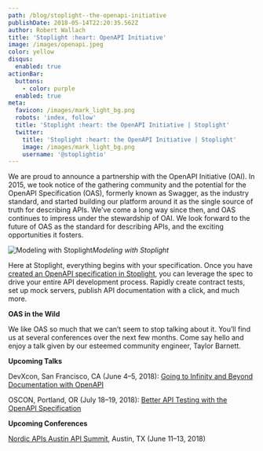 ```yaml
---
path: /blog/stoplight-️-the-openapi-initiative
publishDate: 2018-05-14T22:20:35.562Z
author: Robert Wallach
title: 'Stoplight :heart: OpenAPI Initiative'
image: /images/openapi.jpeg
color: yellow
disqus:
  enabled: true
actionBar:
  buttons:
    - color: purple
  enabled: true
meta:
  favicon: /images/mark_light_bg.png
  robots: 'index, follow'
  title: 'Stoplight :heart: the OpenAPI Initiative | Stoplight'
  twitter:
    title: 'Stoplight :heart: the OpenAPI Initiative | Stoplight'
    image: /images/mark_light_bg.png
    username: '@stoplightio'
---
```

We are proud to announce a partnership with the OpenAPI Initiative (OAI). In 2015, we took notice of the gathering community and the potential for the OpenAPI Specification (OAS), formerly known as Swagger, as the industry standard, and started building our platform around it as the single source of truth for describing APIs. We’ve come a long way since then, and OAS continues to impress under the stewardship of OAI. We look forward to the future of OAS as the standard for describing APIs, and the exciting opportunities it fosters.

![Modeling with Stoplight](https://cdn-images-1.medium.com/max/3326/1*CUxuTgeJ-59ziIJIeUsSgQ.png)*Modeling with Stoplight*

Here at Stoplight, everything begins with your specification. Once you have [created an OpenAPI specification in Stoplight](https://stoplight.io), you can leverage the spec to drive your entire API development process. Rapidly create contract tests, set up mock servers, publish API documentation with a click, and much more.

**OAS in the Wild**

We like OAS so much that we can’t seem to stop talking about it. You’ll find us at several conferences over the next few months. Come say hello and enjoy a talk given by our esteemed community engineer, Taylor Barnett.

**Upcoming Talks**

DevXcon, San Francisco, CA (June 4–5, 2018): [Going to Infinity and Beyond Documentation with OpenAPI](https://2018.devxcon.com/taylor-barnett/)

OSCON, Portland, OR (July 18–19, 2018): [Better API Testing with the OpenAPI Specification](https://conferences.oreilly.com/oscon/oscon-or/public/schedule/detail/67652)

**Upcoming Conferences**

[Nordic APIs Austin API Summit](https://nordicapis.com/events/austin-api-summit-2018/), Austin, TX (June 11–13, 2018)
